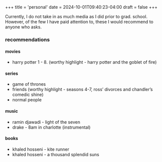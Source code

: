 +++
title = 'personal'
date = 2024-10-01T09:40:23-04:00
draft = false
+++


Currently, I do not take in as much media as I did prior to grad. school. However, of the few I have paid attention to, these I would recommend to anyone who asks. 

### recommendations
#### movies
- harry potter 1 - 8. (worthy highlight - harry potter and the goblet of fire)

#### series
- game of thrones
- friends (worthy highlight - seasons 4-7, ross’ divorces and chandler’s comedic shine)
- normal people

#### music
- ramin djawadi - light of the seven
- drake - 8am in charlotte (instrumental)

#### books
- khaled hosseni - kite runner
- khaled hosseni - a thousand splendid suns